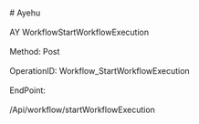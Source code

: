 <br>#     Ayehu</br>
<br>AY WorkflowStartWorkflowExecution</br>
<br>Method: Post</br>
<br>OperationID: Workflow_StartWorkflowExecution</br>
<br>EndPoint:</br>
<br>/Api/workflow/startWorkflowExecution</br>

